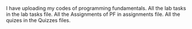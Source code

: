 I have uploading my codes of programming fundamentals.
All the lab tasks in the lab tasks file.
All the Assignments of PF in assignments file.
All the quizes in the Quizzes files.
